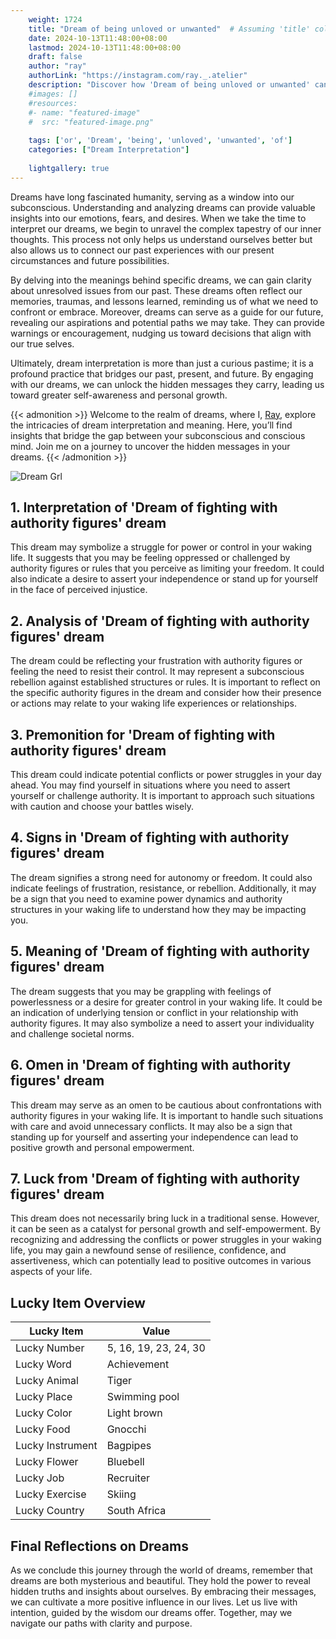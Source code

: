 ```yaml
---
    weight: 1724
    title: "Dream of being unloved or unwanted"  # Assuming 'title' column exists
    date: 2024-10-13T11:48:00+08:00
    lastmod: 2024-10-13T11:48:00+08:00
    draft: false
    author: "ray"
    authorLink: "https://instagram.com/ray._.atelier"
    description: "Discover how 'Dream of being unloved or unwanted' can interpret your future and uncover its significant meanings in your life."
    #images: []
    #resources:
    #- name: "featured-image"
    #  src: "featured-image.png"
    
    tags: ['or', 'Dream', 'being', 'unloved', 'unwanted', 'of']
    categories: ["Dream Interpretation"]
    
    lightgallery: true
---
```

    
Dreams have long fascinated humanity, serving as a window into our subconscious. Understanding and analyzing dreams can provide valuable insights into our emotions, fears, and desires. When we take the time to interpret our dreams, we begin to unravel the complex tapestry of our inner thoughts. This process not only helps us understand ourselves better but also allows us to connect our past experiences with our present circumstances and future possibilities.

By delving into the meanings behind specific dreams, we can gain clarity about unresolved issues from our past. These dreams often reflect our memories, traumas, and lessons learned, reminding us of what we need to confront or embrace. Moreover, dreams can serve as a guide for our future, revealing our aspirations and potential paths we may take. They can provide warnings or encouragement, nudging us toward decisions that align with our true selves.

Ultimately, dream interpretation is more than just a curious pastime; it is a profound practice that bridges our past, present, and future. By engaging with our dreams, we can unlock the hidden messages they carry, leading us toward greater self-awareness and personal growth.

{{< admonition >}}
Welcome to the realm of dreams, where I, [Ray](https://instagram.com/ray._.atelier), explore the intricacies of dream interpretation and meaning. Here, you’ll find insights that bridge the gap between your subconscious and conscious mind. Join me on a journey to uncover the hidden messages in your dreams.
{{< /admonition >}}

![Dream Grl](https://cdn.pixabay.com/photo/2017/11/02/03/35/gothic-2910057_1280.jpg "Dream Grl")

## 1. Interpretation of 'Dream of fighting with authority figures' dream
 This dream may symbolize a struggle for power or control in your waking life. It suggests that you may be feeling oppressed or challenged by authority figures or rules that you perceive as limiting your freedom. It could also indicate a desire to assert your independence or stand up for yourself in the face of perceived injustice.

## 2. Analysis of 'Dream of fighting with authority figures' dream
 The dream could be reflecting your frustration with authority figures or feeling the need to resist their control. It may represent a subconscious rebellion against established structures or rules. It is important to reflect on the specific authority figures in the dream and consider how their presence or actions may relate to your waking life experiences or relationships.

## 3. Premonition for 'Dream of fighting with authority figures' dream
 This dream could indicate potential conflicts or power struggles in your day ahead. You may find yourself in situations where you need to assert yourself or challenge authority. It is important to approach such situations with caution and choose your battles wisely.

## 4. Signs in 'Dream of fighting with authority figures' dream
 The dream signifies a strong need for autonomy or freedom. It could also indicate feelings of frustration, resistance, or rebellion. Additionally, it may be a sign that you need to examine power dynamics and authority structures in your waking life to understand how they may be impacting you.

## 5. Meaning of 'Dream of fighting with authority figures' dream
 The dream suggests that you may be grappling with feelings of powerlessness or a desire for greater control in your waking life. It could be an indication of underlying tension or conflict in your relationship with authority figures. It may also symbolize a need to assert your individuality and challenge societal norms.

## 6. Omen in 'Dream of fighting with authority figures' dream
 This dream may serve as an omen to be cautious about confrontations with authority figures in your waking life. It is important to handle such situations with care and avoid unnecessary conflicts. It may also be a sign that standing up for yourself and asserting your independence can lead to positive growth and personal empowerment.

## 7. Luck from 'Dream of fighting with authority figures' dream
 This dream does not necessarily bring luck in a traditional sense. However, it can be seen as a catalyst for personal growth and self-empowerment. By recognizing and addressing the conflicts or power struggles in your waking life, you may gain a newfound sense of resilience, confidence, and assertiveness, which can potentially lead to positive outcomes in various aspects of your life.

## Lucky Item Overview
| Lucky Item          | Value              |
|---------------|--------------------|
| Lucky Number        | 5, 16, 19, 23, 24, 30  |
| Lucky Word          | Achievement |
| Lucky Animal        | Tiger |
| Lucky Place         | Swimming pool     |
| Lucky Color         | Light brown     |
| Lucky Food          | Gnocchi      |
| Lucky Instrument    | Bagpipes |
| Lucky Flower        | Bluebell    |
| Lucky Job           | Recruiter       |
| Lucky Exercise      | Skiing  |
| Lucky Country       | South Africa    |


##  Final Reflections on Dreams

As we conclude this journey through the world of dreams, remember that dreams are both mysterious and beautiful. They hold the power to reveal hidden truths and insights about ourselves. By embracing their messages, we can cultivate a more positive influence in our lives. Let us live with intention, guided by the wisdom our dreams offer. Together, may we navigate our paths with clarity and purpose.
